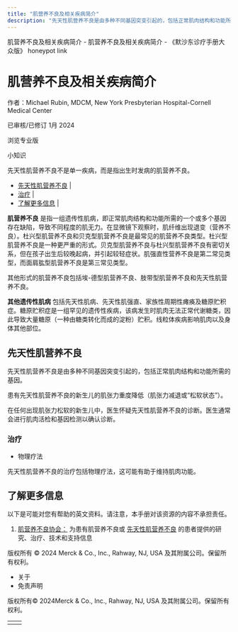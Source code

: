 ```yaml
---
title: "肌营养不良及相关疾病简介"
description: "先天性肌营养不良是由多种不同基因突变引起的，包括正常肌肉结构和功能所需的基因。"
---
```


﻿肌营养不良及相关疾病简介 \- 肌营养不良及相关疾病简介 \- 《默沙东诊疗手册大众版》 honeypot link

# 肌营养不良及相关疾病简介

作者：Michael Rubin, MDCM, New York Presbyterian Hospital-Cornell Medical Center

已审核/已修订 1月 2024

浏览专业版

小知识

先天性肌营养不良不是单一疾病，而是指出生时发病的肌营养不良。

- [先天性肌营养不良](#先天性肌营养不良_v49401092_zh) \|
- [治疗](#治疗_v49401101_zh) \|
- [了解更多信息](#了解更多信息_v34974578_zh) \|

**肌营养不良** 是指一组遗传性肌病，即正常肌肉结构和功能所需的一个或多个基因存在缺陷，导致不同程度的肌无力。在显微镜下观察时，肌纤维出现退变（营养不良）。杜兴型肌营养不良和贝克型肌营养不良是最常见的肌营养不良类型。杜兴型肌营养不良是一种更严重的形式。贝克型肌营养不良与杜兴型肌营养不良有密切关系，但在孩子出生后较晚起病，并引起较轻症状。肌强直性营养不良是第二常见类型，而面肩肱型肌营养不良是第三常见类型。

其他形式的肌营养不良包括埃-德型肌营养不良、肢带型肌营养不良和先天性肌营养不良。

**其他遗传性肌病** 包括先天性肌病、先天性肌强直、家族性周期性瘫痪及糖原贮积症。糖原贮积症是一组罕见的遗传性疾病，该病发生时肌肉无法正常代谢糖类，因此导致大量糖原（一种由糖类转化而成的淀粉）贮积。线粒体疾病影响肌肉以及身体其他部位。

## 先天性肌营养不良

先天性肌营养不良是由多种不同基因突变引起的，包括正常肌肉结构和功能所需的基因。

患有先天性肌营养不良的新生儿的肌张力重度降低（肌张力减退或“松软状态”）。

在任何出现肌张力松软的新生儿中，医生怀疑先天性肌营养不良的诊断。医生通常会进行肌肉活检和基因检测以确认诊断。

### 治疗

- 物理疗法


先天性肌营养不良的治疗包括物理疗法，这可能有助于维持肌肉功能。

## 了解更多信息

以下是可能对您有帮助的英文资料。请注意，本手册对该资源的内容不承担责任。

1. [肌营养不良协会：](https://www.mda.org/) 为患有肌营养不良或 [先天性肌营养不良](https://www.mda.org/disease/congenital-muscular-dystrophy) 的患者提供的研究、治疗、技术和支持信息




版权所有 © 2024
Merck & Co., Inc., Rahway, NJ, USA 及其附属公司。保留所有权利。

- 关于
- 免责声明

版权所有© 2024Merck & Co., Inc., Rahway, NJ, USA 及其附属公司。保留所有权利。

|     |     |
| --- | --- |
|  |  |